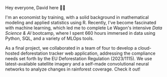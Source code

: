 Hey everyone, David here 👋🏻

I'm an economist by training, with a solid background in mathematical modeling and applied statistics using R. Recently, I've become fascinated with machine learning, which led me to complete Le Wagon's intensive *Data Science & AI* bootcamp, where I spent 660 hours immersed in data using Python, SQL, and a variety of MLOps tools.

As a final project, we collaborated in a team of four to develop a cloud-hosted deforestation tracker web application, addressing the compliance needs set forth by the EU Deforestation Regulation (2023/1115). We use latest-available satellite imagery and a self-made convolutional neural networks to analyze changes in rainforest coverage. Check it out!

